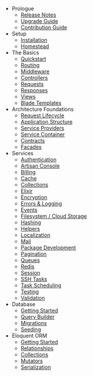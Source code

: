 - Prologue
    - [Release Notes](releases)
    - [Upgrade Guide](upgrade.md)
    - [Contribution Guide](contributions.md)
- Setup
    - [Installation](installation.md)
    - [Homestead](homestead.md)
- The Basics
    - [Quickstart](quickstart.md)
    - [Routing](routing.md)
    - [Middleware](middleware.md)
    - [Controllers](controllers.md)
    - [Requests](requests.md)
    - [Responses](responses.md)
    - [Views](views.md)
    - [Blade Templates](blade.md)
- Architecture Foundations
    - [Request Lifecycle](lifecycle.md)
    - [Application Structure](structure.md)
    - [Service Providers](providers.md)
    - [Service Container](container.md)
    - [Contracts](contracts.md)
    - [Facades](facades.md)
- Services
    - [Authentication](authentication.md)
    - [Artisan Console](artisan.md)
    - [Billing](billing.md)
    - [Cache](cache.md)
    - [Collections](collections.md)
    - [Elixir](elixir.md)
    - [Encryption](encryption.md)
    - [Errors & Logging](errors.md)
    - [Events](events.md)
    - [Filesystem / Cloud Storage](filesystem.md)
    - [Hashing](hashing.md)
    - [Helpers](helpers.md)
    - [Localization](localization.md)
    - [Mail](mail.md)
    - [Package Development](packages.md)
    - [Pagination](pagination.md)
    - [Queues](queues.md)
    - [Redis](redis.md)
    - [Session](session.md)
    - [SSH Tasks](envoy.md)
    - [Task Scheduling](scheduling.md)
    - [Testing](testing.md)
    - [Validation](validation.md)
- Database
    - [Getting Started](database.md)
    - [Query Builder](queries.md)
    - [Migrations](migrations.md)
    - [Seeding](seeding.md)
- Eloquent ORM
    - [Getting Started](eloquent.md)
    - [Relationships](eloquent-relationships.md)
    - [Collections](eloquent-collections.md)
    - [Mutators](eloquent-mutators.md)
    - [Serialization](eloquent-serialization.md)
